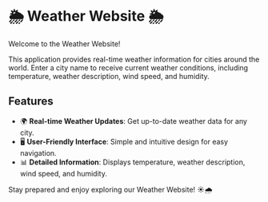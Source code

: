# 🌦️ Weather Website 🌦️

Welcome to the Weather Website!

This application provides real-time weather information for cities around the world. Enter a city name to receive current weather conditions, including temperature, weather description, wind speed, and humidity.

## Features

- 🌍 **Real-time Weather Updates**: Get up-to-date weather data for any city.
- 🖥️ **User-Friendly Interface**: Simple and intuitive design for easy navigation.
- 📊 **Detailed Information**: Displays temperature, weather description, wind speed, and humidity.

Stay prepared and enjoy exploring our Weather Website! ☀️🌧️
